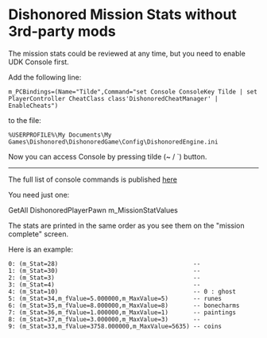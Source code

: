 # Dishonored Mission Stats without 3rd-party mods

The mission stats could be reviewed at any time, but you need to enable UDK Console first.

Add the following line:

```
m_PCBindings=(Name="Tilde",Command="set Console ConsoleKey Tilde | set PlayerController CheatClass class'DishonoredCheatManager' | EnableCheats")
```

to the file:

```
%USERPROFILE%\My Documents\My Games\Dishonored\DishonoredGame\Config\DishonoredEngine.ini 
```

Now you can access Console by pressing tilde (~ / `) button.

---

The full list of console commands is published [here](https://docs.unrealengine.com/udk/Three/ConsoleCommands.html)

You need just one:

GetAll DishonoredPlayerPawn m_MissionStatValues

The stats are printed in the same order as you see them on the "mission complete" screen.

Here is an example:

```
0: (m_Stat=28)                                      -- 
1: (m_Stat=30)                                      -- 
2: (m_Stat=3)                                       -- 
3: (m_Stat=4)                                       -- 
4: (m_Stat=10)                                      -- 0 : ghost
5: (m_Stat=34,m_fValue=5.000000,m_MaxValue=5)       -- runes
6: (m_Stat=35,m_fValue=8.000000,m_MaxValue=8)       -- bonecharms
7: (m_Stat=36,m_fValue=1.000000,m_MaxValue=1)       -- paintings
8: (m_Stat=37,m_fValue=3.000000,m_MaxValue=3)       -- 
9: (m_Stat=33,m_fValue=3758.000000,m_MaxValue=5635) -- coins
```
